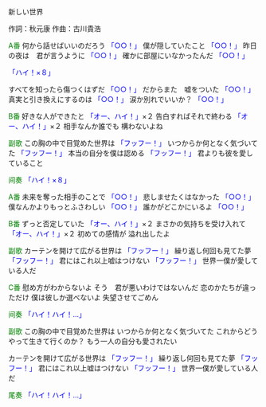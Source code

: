 新しい世界

作詞：秋元康
作曲：古川貴浩

<font color=green>A番</font>
何から話せばいいのだろう <font color=blue>「○○！」</font> 
僕が隠していたこと <font color=blue>「○○！」</font> 
昨日の夜は　君が言うように <font color=blue>「○○！」</font> 
確かに部屋にいなかったんだ <font color=blue>「○○！」</font> 

<font color=blue>「ハイ！×８」</font> 

すべてを知ったら傷つくはずだ <font color=blue>「○○！」</font> 
だからまた　嘘をついた <font color=blue>「○○！」</font> 
真実と引き換えにするのは <font color=blue>「○○！」</font> 
涙か別れでいいか？ <font color=blue>「○○！」</font> 

<font color=green>B番</font>
好きな人ができたと <font color=blue>「オー、ハイ！」</font>×２ 
告白すればそれで終わる <font color=blue>「オー、ハイ！」</font>×２ 
相手なんか誰でも
構わないよね

<font color=green>副歌</font>
この胸の中で目覚めた世界は <font color=blue>「フッフー！」</font> 
いつからか何となく気づいてた <font color=blue>「フッフー！」</font> 
本当の自分を僕は認める <font color=blue>「フッフー！」</font> 
君よりも彼を愛していること

<font color=green>间奏</font>
<font color=blue>「ハイ！×８」</font> 

<font color=green>A番</font>
未来を奪った相手のことで <font color=blue>「○○！」</font> 
悲しませたくはなかった <font color=blue>「○○！」</font> 
僕なんかよりもっとふさわしい <font color=blue>「○○！」</font> 
誰かがどこかにいるよ <font color=blue>「○○！」</font> 

<font color=green>B番</font>
ずっと否定していた <font color=blue>「オー、ハイ！」</font>×２ 
まさかの気持ちを受け入れて <font color=blue>「オー、ハイ！」</font>×２ 
初めての感情が
溢れ出したよ

<font color=green>副歌</font>
カーテンを開けて広がる世界は <font color=blue>「フッフー！」</font> 
繰り返し何回も見てた夢 <font color=blue>「フッフー！」</font> 
君にはこれ以上嘘はつけない <font color=blue>「フッフー！」</font> 
世界一僕が愛している人だ

<font color=green>C番</font>
慰め方がわからないよ
そう　君が悪いわけではないんだ
恋のかたちが違っただけ
僕は彼しか選べないよ
失望させてごめん

<font color=green>间奏</font>
<font color=blue>「ハイ！ハイ！…」</font> 

<font color=green>副歌</font>
この胸の中で目覚めた世界は
いつからか何となく気づいてた
これからどうやって生きて行くのか？
もう一人の自分も愛されたい

カーテンを開けて広がる世界は <font color=blue>「フッフー！」</font> 
繰り返し何回も見てた夢 <font color=blue>「フッフー！」</font> 
君にはこれ以上嘘はつけない <font color=blue>「フッフー！」</font> 
世界一僕が愛している人だ

<font color=green>尾奏</font>
<font color=blue>「ハイ！ハイ！…」</font> 
